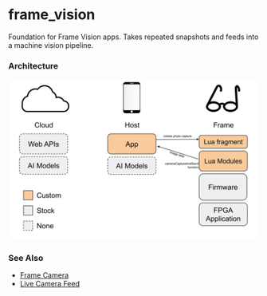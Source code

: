 # frame_vision

Foundation for Frame Vision apps. Takes repeated snapshots and feeds into a machine vision pipeline.

### Architecture
![Architecture](docs/Frame%20App%20Architecture%20-%20Vision.svg)

### See Also
- [Frame Camera](https://github.com/CitizenOneX/frame_flutter_camera)
- [Live Camera Feed](https://github.com/CitizenOneX/live_camera_feed)
